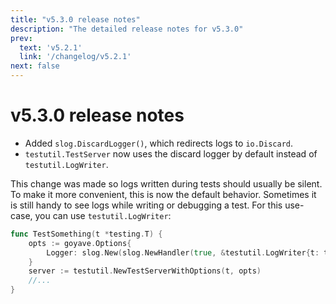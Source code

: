 ```yaml
---
title: "v5.3.0 release notes"
description: "The detailed release notes for v5.3.0"
prev:
  text: 'v5.2.1'
  link: '/changelog/v5.2.1'
next: false
---
```


# v5.3.0 release notes

- Added `slog.DiscardLogger()`, which redirects logs to `io.Discard`.
- `testutil.TestServer` now uses the discard logger by default instead of `testutil.LogWriter`.

This change was made so logs written during tests should usually be silent. To make it more convenient, this is now the default behavior. Sometimes it is still handy to see logs while writing or debugging a test. For this use-case, you can use `testutil.LogWriter`:
```go
func TestSomething(t *testing.T) {
	opts := goyave.Options{
		Logger: slog.New(slog.NewHandler(true, &testutil.LogWriter{t: t})),
	}
	server := testutil.NewTestServerWithOptions(t, opts)
	//...
}
```